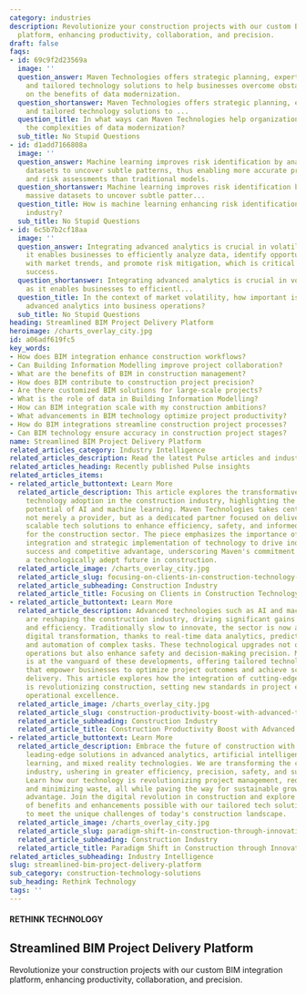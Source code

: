 ```yaml
---
category: industries
description: Revolutionize your construction projects with our custom BIM integration
  platform, enhancing productivity, collaboration, and precision.
draft: false
faqs:
- id: 69c9f2d23569a
  image: ''
  question_answer: Maven Technologies offers strategic planning, expert guidance,
    and tailored technology solutions to help businesses overcome obstacles and capitalize
    on the benefits of data modernization.
  question_shortanswer: Maven Technologies offers strategic planning, expert guidance,
    and tailored technology solutions to ...
  question_title: In what ways can Maven Technologies help organizations navigate
    the complexities of data modernization?
  sub_title: No Stupid Questions
- id: d1add7166808a
  image: ''
  question_answer: Machine learning improves risk identification by analyzing massive
    datasets to uncover subtle patterns, thus enabling more accurate premium calculations
    and risk assessments than traditional models.
  question_shortanswer: Machine learning improves risk identification by analyzing
    massive datasets to uncover subtle patter...
  question_title: How is machine learning enhancing risk identification in the insurance
    industry?
  sub_title: No Stupid Questions
- id: 6c5b7b2cf18aa
  image: ''
  question_answer: Integrating advanced analytics is crucial in volatile markets as
    it enables businesses to efficiently analyze data, identify opportunities, align
    with market trends, and promote risk mitigation, which is critical for operational
    success.
  question_shortanswer: Integrating advanced analytics is crucial in volatile markets
    as it enables businesses to efficientl...
  question_title: In the context of market volatility, how important is it to integrate
    advanced analytics into business operations?
  sub_title: No Stupid Questions
heading: Streamlined BIM Project Delivery Platform
heroimage: /charts_overlay_city.jpg
id: a06adf619fc5
key_words:
- How does BIM integration enhance construction workflows?
- Can Building Information Modelling improve project collaboration?
- What are the benefits of BIM in construction management?
- How does BIM contribute to construction project precision?
- Are there customized BIM solutions for large-scale projects?
- What is the role of data in Building Information Modelling?
- How can BIM integration scale with my construction ambitions?
- What advancements in BIM technology optimize project productivity?
- How do BIM integrations streamline construction project processes?
- Can BIM technology ensure accuracy in construction project stages?
name: Streamlined BIM Project Delivery Platform
related_articles_category: Industry Intelligence
related_articles_description: Read the latest Pulse articles and industry insights.
related_articles_heading: Recently published Pulse insights
related_articles_items:
- related_article_buttontext: Learn More
  related_article_description: This article explores the transformative impact of
    technology adoption in the construction industry, highlighting the significant
    potential of AI and machine learning. Maven Technologies takes center stage as
    not merely a provider, but as a dedicated partner focused on delivering tailored,
    scalable tech solutions to enhance efficiency, safety, and informed decision-making
    for the construction sector. The piece emphasizes the importance of collaborative
    integration and strategic implementation of technology to drive industry-wide
    success and competitive advantage, underscoring Maven's commitment to pioneering
    a technologically adept future in construction.
  related_article_image: /charts_overlay_city.jpg
  related_article_slug: focusing-on-clients-in-construction-technology-integration
  related_article_subheading: Construction Industry
  related_article_title: Focusing on Clients in Construction Technology Integration
- related_article_buttontext: Learn More
  related_article_description: Advanced technologies such as AI and machine learning
    are reshaping the construction industry, driving significant gains in productivity
    and efficiency. Traditionally slow to innovate, the sector is now a hotbed for
    digital transformation, thanks to real-time data analytics, predictive modeling,
    and automation of complex tasks. These technological upgrades not only streamline
    operations but also enhance safety and decision-making precision. Maven Technologies
    is at the vanguard of these developments, offering tailored technology integrations
    that empower businesses to optimize project outcomes and achieve scalable value
    delivery. This article explores how the integration of cutting-edge solutions
    is revolutionizing construction, setting new standards in project execution and
    operational excellence.
  related_article_image: /charts_overlay_city.jpg
  related_article_slug: construction-productivity-boost-with-advanced-technologies
  related_article_subheading: Construction Industry
  related_article_title: Construction Productivity Boost with Advanced Technologies
- related_article_buttontext: Learn More
  related_article_description: Embrace the future of construction with Maven Technologies'
    leading-edge solutions in advanced analytics, artificial intelligence, machine
    learning, and mixed reality technologies. We are transforming the construction
    industry, ushering in greater efficiency, precision, safety, and sustainability.
    Learn how our technology is revolutionizing project management, reducing costs,
    and minimizing waste, all while paving the way for sustainable growth and competitive
    advantage. Join the digital revolution in construction and explore the plethora
    of benefits and enhancements possible with our tailored tech solutions, designed
    to meet the unique challenges of today's construction landscape.
  related_article_image: /charts_overlay_city.jpg
  related_article_slug: paradigm-shift-in-construction-through-innovative-tech
  related_article_subheading: Construction Industry
  related_article_title: Paradigm Shift in Construction through Innovative Tech
related_articles_subheading: Industry Intelligence
slug: streamlined-bim-project-delivery-platform
sub_category: construction-technology-solutions
sub_heading: Rethink Technology
tags: ''
---
```


#### RETHINK TECHNOLOGY
## Streamlined BIM Project Delivery Platform
Revolutionize your construction projects with our custom BIM integration platform, enhancing productivity, collaboration, and precision.